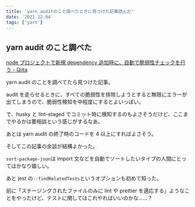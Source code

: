 ```yaml
---
title: 'yarn auditのこと調べたときに見つけた記事読んだ'
date: '2021-12-04'
tags: ['yarn']
---
```


## yarn audit のこと調べた

[node プロジェクトで新規 dependency 追加時に、自動で脆弱性チェックを行う \- Qiita](https://qiita.com/shogoroy/items/b5f19bac75f41ef41d13)

yarn audit のことを調べてたら見つけた記事。

audit を走らせるときに、すべての脆弱性を排除しようとすると無限にエラーが出てしまうので、脆弱性検知を中程度にするとよいっぽい。

で、husky と lint-staged でコミット時に検知するのもよさそうだけど、ここまでやるかは要相談という感じがするなあ。

あとは yarn audit の終了時のコードを 4 以上にすればよさそう。

そしてこの記事の余談が結構よかった。

`sort-package-json`は import 文などを自動でソートしたいタイプの人間にとってはかなり嬉しい。

あと jest の`--findRelatedTests`というオプションも初めて知った。

前に「ステージングされたファイルのみに lint や prettier を適応する」ようなことをやったけど、テストに関してはこれやればいいのかな……？
